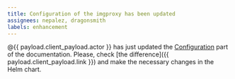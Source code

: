 ```yaml
---
title: Configuration of the imgproxy has been updated
assignees: nepalez, dragonsmith
labels: enhancement
---
```

@{{ payload.client_payload.actor }} has just updated the [Configuration](https://docs.imgproxy.net/configuration/options) part of the documentation.
Please, check [the difference]({{ payload.client_payload.link }}) and make the necessary changes in the Helm chart.
